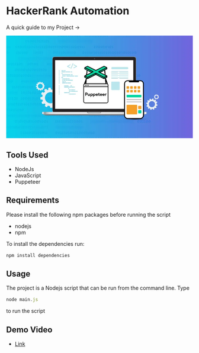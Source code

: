 # HackerRank Automation

A quick guide to my Project ->

<img src ="./image.webp">


## Tools Used

- NodeJs
- JavaScript
- Puppeteer

## Requirements

Please install the following npm packages before running the script

- nodejs
- npm

To install the dependencies run:

```js
npm install dependencies
```

## Usage

The project is a Nodejs script that can be run from the command line.
Type 

```js
node main.js
``` 
to run the script

## Demo Video

- [Link](https://app.gemoo.com/share/home?codeId=v69lXZojRpyzl)